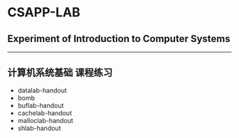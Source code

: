 # CSAPP-LAB
## Experiment of Introduction to Computer Systems

---

## 计算机系统基础 课程练习

+ datalab-handout
+ bomb
+ buflab-handout
+ cachelab-handout
+ malloclab-handout
+ shlab-handout
